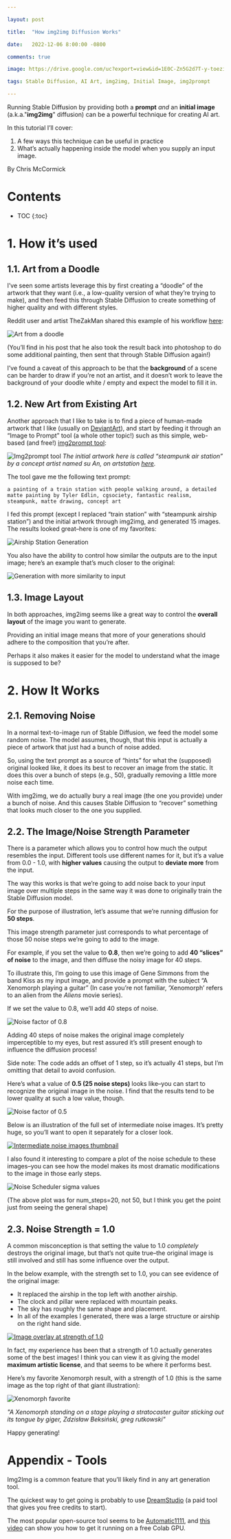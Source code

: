 ```yaml
---

layout: post

title:  "How img2img Diffusion Works"

date:   2022-12-06 8:00:00 -0800

comments: true

image: https://drive.google.com/uc?export=view&id=1E0C-Zn5G2d7T-y-toeziObgDnLFVG1bK

tags: Stable Diffusion, AI Art, img2img, Initial Image, img2prompt

---
```


Running Stable Diffusion by providing both a **prompt** _and_ an **initial image** (a.k.a."**img2img**" diffusion) can be a powerful technique for creating AI art.

In this tutorial I’ll cover:

1. A few ways this technique can be useful in practice
2. What’s actually happening inside the model when you supply an input image.

By Chris McCormick

# Contents

* TOC
{:toc}

# 1. How it’s used


## 1.1. Art from a Doodle

I’ve seen some artists leverage this by first creating a “doodle” of the artwork that they want (i.e., a low-quality version of what they’re trying to make), and then feed this through Stable Diffusion to create something of higher quality and with different styles.

Reddit user and artist TheZakMan shared this example of his workflow [here](https://www.reddit.com/r/StableDiffusion/comments/xiwkhy/here_is_an_example_of_my_img2img_with_stable/):



![Art from a doodle](https://drive.google.com/uc?export=view&id=1rvPHiwke1lK3UVdmL3MIpbck-tdN9VW4)

(You’ll find in his post that he also took the result back into photoshop to do some additional painting, then sent that through Stable Diffusion again!) 

I’ve found a caveat of this approach to be that the **background** of a scene can be harder to draw if you’re not an artist, and it doesn’t work to leave the background of your doodle white / empty and expect the model to fill it in. 


## 1.2. New Art from Existing Art

 

Another approach that I like to take is to find a piece of human-made artwork that I like (usually on [DeviantArt](deviantart.com)), and start by feeding it through an “Image to Prompt” tool (a whole other topic!) such as this simple, web-based (and free!) [img2prompt tool](https://replicate.com/methexis-inc/img2prompt):


![Img2prompt tool](https://drive.google.com/uc?export=view&id=1zBWoJZRIemjKUq19uMkOcMrmB8HENcDT)
_The initial artwork here is called “steampunk air station” by a concept artist named su An, on artstation [here](https://www.artstation.com/artwork/Qzmmer)._

The tool gave me the following text prompt:

`a painting of a train station with people walking around, a detailed matte painting by Tyler Edlin, cgsociety, fantastic realism, steampunk, matte drawing, concept art`


I fed this prompt (except I replaced “train station” with “steampunk airship station”) and the initial artwork through img2img, and generated 15 images. The results looked great–here is one of my favorites:



![Airship Station Generation](https://drive.google.com/uc?export=view&id=1QKu4grgU7_ifEXPaogaxOGDVjF_uv-pm)



You also have the ability to control how similar the outputs are to the input image; here’s an example that’s much closer to the original:


![Generation with more similarity to input](https://drive.google.com/uc?export=view&id=1SUefGx_6V2NHVVdFeuP17ZZCLiDB7uXH)




## 1.3. Image Layout

In both approaches, img2img seems like a great way to control the **overall layout** of the image you want to generate. 

Providing an initial image means that more of your generations should adhere to the composition that you’re after.

Perhaps it also makes it easier for the model to understand what the image is supposed to be?


# 2. How It Works


## 2.1. Removing Noise

In a normal text-to-image run of Stable Diffusion, we feed the model some random noise. The model assumes, though, that this input is actually a piece of artwork that just had a bunch of noise added. 

So, using the text prompt as a source of “hints” for what the (supposed) original looked like, it does its best to recover an image from the static. It does this over a bunch of steps (e.g., 50), gradually removing a little more noise each time. 

With img2img, we do actually bury a real image (the one you provide) under a bunch of noise. And this causes Stable Diffusion to “recover” something that looks much closer to the one you supplied.


## 2.2. The Image/Noise Strength Parameter

There is a parameter which allows you to control how much the output resembles the input. Different tools use different names for it, but it’s a value from 0.0 - 1.0, with **higher values** causing the output to **deviate more** from the input.

The way this works is that we’re going to add noise back to your input image over multiple steps in the same way it was done to originally train the Stable Diffusion model. 

For the purpose of illustration, let’s assume that we’re running diffusion for **50 steps**.

This image strength parameter just corresponds to what percentage of those 50 noise steps we’re going to add to the image.

For example, if you set the value to **0.8**, then we’re going to add **40 “slices” of noise** to the image, and then diffuse the noisy image for 40 steps.

To illustrate this, I’m going to use this image of Gene Simmons from the band Kiss as my input image, and provide a prompt with the subject “A Xenomorph playing a guitar” (In case you’re not familiar, ‘Xenomorph’ refers to an alien from the *Aliens* movie series).

If we set the value to 0.8, we’ll add 40 steps of noise.

 
![Noise factor of 0.8](https://drive.google.com/uc?export=view&id=1rvA4iftMdJherM3vn0CFUpEhnZcjlmWZ)


Adding 40 steps of noise makes the original image completely imperceptible to my eyes, but rest assured it’s still present enough to influence the diffusion process!

Side note: The code adds an offset of 1 step, so it’s actually 41 steps, but I’m omitting that detail to avoid confusion.

Here’s what a value of **0.5 (25 noise steps)** looks like–you can start to recognize the original image in the noise. I find that the results tend to be lower quality at such a low value, though. 


![Noise factor of 0.5](https://drive.google.com/uc?export=view&id=1E0C-Zn5G2d7T-y-toeziObgDnLFVG1bK)



Below is an illustration of the full set of intermediate noise images. It’s pretty huge, so you’ll want to open it separately for a closer look.


[![Intermediate noise images thumbnail](https://drive.google.com/uc?export=view&id=1UaQ6-tZDO4N56x9LjZQJ7LOwCFgzFE5F)](https://drive.google.com/uc?export=view&id=17QlYG4xN3veyoJ8AuttFVbZKt34mlwvZ)



I also found it interesting to compare a plot of the noise schedule to these images–you can see how the model makes its most dramatic modifications to the image in those early steps. 


![Noise Scheduler sigma values](https://drive.google.com/uc?export=view&id=1rkIlWbBQdne8VnncjNjcSjKkQpFVRPem)


(The above plot was for num_steps=20, not 50, but I think you get the point just from seeing the general shape) 


## 2.3. Noise Strength = 1.0

A common misconception is that setting the value to 1.0 _completely_ destroys the original image, but that’s not quite true–the original image is still involved and still has some influence over the output.

In the below example, with the strength set to 1.0, you can see evidence of the original image:



* It replaced the airship in the top left with another airship.
* The clock and pillar were replaced with mountain peaks.
* The sky has roughly the same shape and placement.
* In all of the examples I generated, there was a large structure or airship on the right hand side.


[![Image overlay at strength of 1.0](https://drive.google.com/uc?export=view&id=1gGpCIamvTn37erMzZ_wf73aGAJz8TzVa)](https://drive.google.com/uc?export=view&id=1gGpCIamvTn37erMzZ_wf73aGAJz8TzVa)



In fact, my experience has been that a strength of 1.0 actually generates some of the best images! I think you can view it as giving the model **maximum artistic license**, and that seems to be where it performs best. 

Here’s my favorite Xenomorph result, with a strength of 1.0 (this is the same image as the top right of that giant illustration):

![Xenomorph favorite](https://drive.google.com/uc?export=view&id=1g947yWyxft9ZGCe6912EBxSh2496XwBm)


_"A Xenomorph standing on a stage playing a stratocaster guitar sticking out its tongue by giger, Zdzisław Beksiński, greg rutkowski"_

Happy generating!


# Appendix - Tools

Img2Img is a common feature that you’ll likely find in any art generation tool. 

The quickest way to get going is probably to use [DreamStudio](https://beta.dreamstudio.ai/dream) (a paid tool that gives you free credits to start).

The most popular open-source tool seems to be [Automatic1111](https://github.com/AUTOMATIC1111/stable-diffusion-webui#stable-diffusion-web-ui), and [this video](https://www.youtube.com/watch?v=BgcLD3CiDpY) can show you how to get it running on a free Colab GPU.

